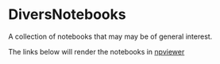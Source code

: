 # DiversNotebooks
A collection of notebooks that may may be of general interest.

The links below will render the notebooks in [npviewer](https://nbviewer.jupyter.org/)

